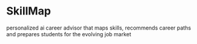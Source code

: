 # SkillMap
personalized ai career advisor that maps skills, recommends career paths and prepares students for the evolving job market
